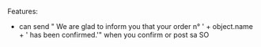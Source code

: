 Features:

- can send " We are glad to inform you that your order n° ' + object.name + ' has been confirmed.'" when you confirm or
  post sa SO
